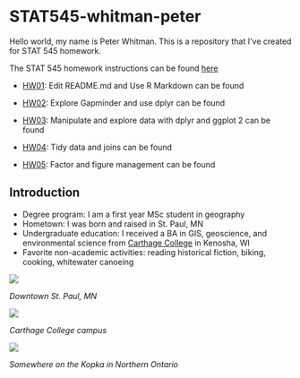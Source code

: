 # STAT545-whitman-peter

Hello world, my name is Peter Whitman. This is a repository that I've created for STAT 545 homework. 

The STAT 545 homework instructions can be found [here](http://stat545.com/syllabus.html)

* [HW01](https://github.com/peterwhitman/STAT545-whitman-peter/blob/master/hw01/hw01_gapminder.md): Edit README.md and Use R Markdown can be found

* [HW02](https://github.com/peterwhitman/STAT545-whitman-peter/blob/master/hw02/hw02.md): Explore Gapminder and use dplyr can be found

* [HW03](https://github.com/peterwhitman/STAT545-whitman-peter/blob/master/hw03/hw03.md): Manipulate and explore data with dplyr and ggplot 2 can be found

* [HW04](https://github.com/peterwhitman/STAT545-whitman-peter/blob/master/hw04/hw04.md): Tidy data and joins can be found

* [HW05](https://github.com/peterwhitman/STAT545-whitman-peter/blob/master/hw05/hw05.md): Factor and figure management can be found

## Introduction ##
* Degree program: I am a first year MSc student in geography
* Hometown: I was born and raised in St. Paul, MN
* Undergraduate education: I received a BA in GIS, geoscience, and environmental science from [Carthage College](https://www.carthage.edu/) in Kenosha, WI
* Favorite non-academic activities: reading historical fiction, biking, cooking, whitewater canoeing

![](https://i.pinimg.com/736x/15/23/e5/1523e522c3450d7fb1e2e8c00b4e543f--twin-cities-minneapolis.jpg)

*Downtown St. Paul, MN*

![](http://www.chicagobusiness.com/colleges-2016/images/sponsor-image-carthage.jpg)

*Carthage College campus*

![](https://scontent-sea1-1.xx.fbcdn.net/v/t1.0-9/599459_616544582597_2059276908_n.jpg?oh=d1003c2672ba481af4109786daf2b62a&oe=5A5F0016)

*Somewhere on the Kopka in Northern Ontario*
